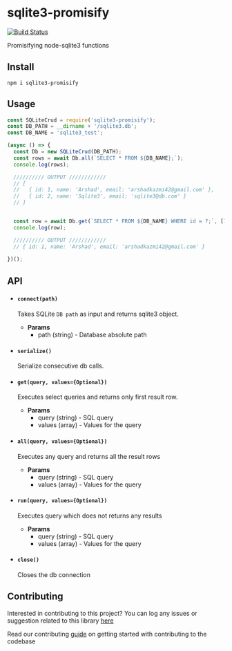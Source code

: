 # sqlite3-promisify

[![Build Status](https://api.travis-ci.com/arshadkazmi42/sqlite3-promisify.svg?branch=master)](https://api.travis-ci.com/arshadkazmi42/sqlite3-promisify)

Promisifying node-sqlite3 functions

## Install

```
npm i sqlite3-promisify
```

## Usage

```javascript
const SQLiteCrud = require('sqlite3-promisify');
const DB_PATH = __dirname + '/sqlite3.db';
const DB_NAME = 'sqlite3_test';

(async () => {
  const Db = new SQLiteCrud(DB_PATH);
  const rows = await Db.all(`SELECT * FROM ${DB_NAME};`);
  console.log(rows);

  ////////// OUTPUT ////////////
  // [ 
  //   { id: 1, name: 'Arshad', email: 'arshadkazmi42@gmail.com' },
  //   { id: 2, name: 'Sqlite3', email: 'sqlite3@db.com' }
  // ]


  const row = await Db.get(`SELECT * FROM ${DB_NAME} WHERE id = ?;`, [1]);
  console.log(row);

  ////////// OUTPUT ////////////
  // { id: 1, name: 'Arshad', email: 'arshadkazmi42@gmail.com' }
  
})();
```

## API

- #### `connect(path)`
  Takes SQLite `DB path` as input and returns sqlite3 object.
  - **Params**
    - path (string) - Database absolute path

- #### `serialize()`
  Serialize consecutive db calls.

- #### `get(query, values={Optional})`
  Executes select queries and returns only first result row. 
  - **Params**
    - query (string) - SQL query
    - values (array) - Values for the query

- #### `all(query, values={Optional})`
  Executes any query and returns all the result rows
  - **Params**
    - query (string) - SQL query
    - values (array) - Values for the query

- #### `run(query, values={Optional})`
  Executes query which does not returns any results
  - **Params**
    - query (string) - SQL query
    - values (array) - Values for the query

- #### `close()`
  Closes the db connection

## Contributing

Interested in contributing to this project?
You can log any issues or suggestion related to this library [here](https://github.com/arshadkazmi42/sqlite3-promisify/issues/new)

Read our contributing [guide](CONTRIBUTING.md) on getting started with contributing to the codebase

